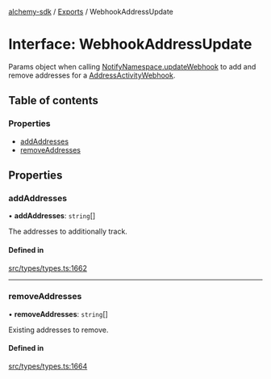 [alchemy-sdk](../README.md) / [Exports](../modules.md) / WebhookAddressUpdate

# Interface: WebhookAddressUpdate

Params object when calling [NotifyNamespace.updateWebhook](../classes/NotifyNamespace.md#updatewebhook) to add and
remove addresses for a [AddressActivityWebhook](AddressActivityWebhook.md).

## Table of contents

### Properties

- [addAddresses](WebhookAddressUpdate.md#addaddresses)
- [removeAddresses](WebhookAddressUpdate.md#removeaddresses)

## Properties

### addAddresses

• **addAddresses**: `string`[]

The addresses to additionally track.

#### Defined in

[src/types/types.ts:1662](https://github.com/alchemyplatform/alchemy-sdk-js/blob/30d9ef5/src/types/types.ts#L1662)

___

### removeAddresses

• **removeAddresses**: `string`[]

Existing addresses to remove.

#### Defined in

[src/types/types.ts:1664](https://github.com/alchemyplatform/alchemy-sdk-js/blob/30d9ef5/src/types/types.ts#L1664)
